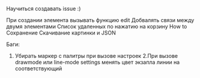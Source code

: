 Научиться создавать issue :)

При создании элемента вызывать функцию edit
Добвалять связи между двумя элементами
Список удаленных по нажатию на корзину
How to
Сохранение
Скачивание картинки и JSON



Баги:
1. Убирать маркер с палитры при вызове настроек
2.При вызове drawmode или line-mode settings менять цвет экзапла
  линии на соответствующий
